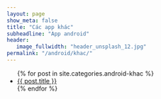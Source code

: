 ```yaml
---
layout: page
show_meta: false
title: "Các app khác"
subheadline: "App android"
header:
   image_fullwidth: "header_unsplash_12.jpg"
permalink: "/android/khac/"
---
```

<ul>
    {% for post in site.categories.android-khac %}
    <li><a href="{{ site.url }}{{ site.baseurl }}{{ post.url }}">{{ post.title }}</a></li>
    {% endfor %}
</ul>